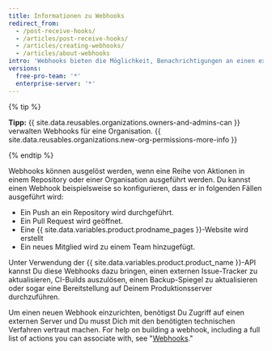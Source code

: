 ```yaml
---
title: Informationen zu Webhooks
redirect_from:
  - /post-receive-hooks/
  - /articles/post-receive-hooks/
  - /articles/creating-webhooks/
  - /articles/about-webhooks
intro: 'Webhooks bieten die Möglichkeit, Benachrichtigungen an einen externen Webserver zu senden, wenn bestimmte Aktionen in einem Repository oder in einer Organisation auftreten.'
versions:
  free-pro-team: '*'
  enterprise-server: '*'
---
```


{% tip %}

**Tipp:** {{ site.data.reusables.organizations.owners-and-admins-can }} verwalten Webhooks für eine Organisation. {{ site.data.reusables.organizations.new-org-permissions-more-info }}

{% endtip %}

Webhooks können ausgelöst werden, wenn eine Reihe von Aktionen in einem Repository oder einer Organisation ausgeführt werden. Du kannst einen Webhook beispielsweise so konfigurieren, dass er in folgenden Fällen ausgeführt wird:

* Ein Push an ein Repository wird durchgeführt.
* Ein Pull Request wird geöffnet.
* Eine {{ site.data.variables.product.prodname_pages }}-Website wird erstellt
* Ein neues Mitglied wird zu einem Team hinzugefügt.

Unter Verwendung der {{ site.data.variables.product.product_name }}-API kannst Du diese Webhooks dazu bringen, einen externen Issue-Tracker zu aktualisieren, CI-Builds auszulösen, einen Backup-Spiegel zu aktualisieren oder sogar eine Bereitstellung auf Deinem Produktionsserver durchzuführen.

Um einen neuen Webhook einzurichten, benötigst Du Zugriff auf einen externen Server und Du musst Dich mit den benötigten technischen Verfahren vertraut machen. For help on building a webhook, including a full list of actions you can associate with, see "[Webhooks](/webhooks)."
